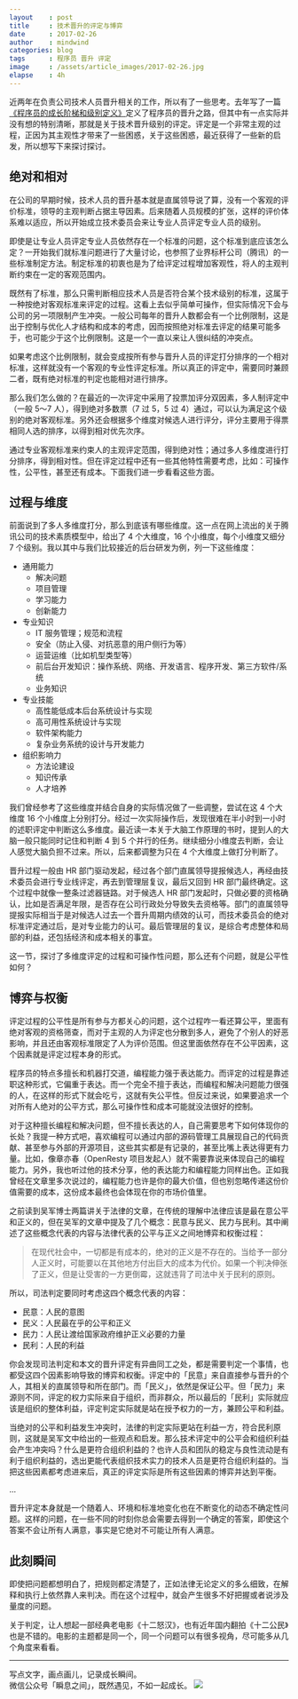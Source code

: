 ```yaml
---
layout    : post
title     : 技术晋升的评定与博弈
date      : 2017-02-26
author    : mindwind
categories: blog
tags      : 程序员 晋升 评定
image     : /assets/article_images/2017-02-26.jpg
elapse    : 4h
---
```



近两年在负责公司技术人员晋升相关的工作，所以有了一些思考。去年写了一篇[《程序员的成长阶梯和级别定义》](http://mp.weixin.qq.com/s?__biz=MzAxMTEyOTQ5OQ==&mid=2650610534&idx=1&sn=653dbd5b54b32f232dc86f973b30e983)定义了程序员的晋升之路，但其中有一点实际并没有想的特别清晰，那就是关于技术晋升级别的评定。评定是一个非常主观的过程，正因为其主观性才带来了一些困惑，关于这些困惑，最近获得了一些新的启发，所以想写下来探讨探讨。


## 绝对和相对
在公司的早期时候，技术人员的晋升基本就是直属领导说了算，没有一个客观的评价标准，领导的主观判断占据主导因素。后来随着人员规模的扩张，这样的评价体系难以适应，所以开始成立技术委员会来让专业人员评定专业人员的级别。

即使是让专业人员评定专业人员依然存在一个标准的问题，这个标准到底应该怎么定？一开始我们就标准问题进行了大量讨论，也参照了业界标杆公司（腾讯）的一些标准制定方法。制定标准的初衷也是为了给评定过程增加客观性，将人的主观判断约束在一定的客观范围内。

既然有了标准，那么只需判断相应技术人员是否符合某个技术级别的标准，这属于一种按绝对客观标准来评定的过程。这看上去似乎简单可操作，但实际情况下会与公司的另一项限制产生冲突。一般公司每年的晋升人数都会有一个比例限制，这是出于控制与优化人才结构和成本的考虑，因而按照绝对标准去评定的结果可能多于，也可能少于这个比例限制。这是一个一直以来让人很纠结的冲突点。

如果考虑这个比例限制，就会变成按所有参与晋升人员的评定打分排序的一个相对标准，这样就没有一个客观的专业性评定标准。所以真正的评定中，需要同时兼顾二者，既有绝对标准的判定也能相对进行排序。

那么我们怎么做的？在最近的一次评定中采用了投票加评分双因素，多人制评定中（一般 5～7 人），得到绝对多数票（7 过 5，5 过 4）通过，可以认为满足这个级别的绝对客观标准。另外还会根据多个维度对候选人进行评分，评分主要用于得票相同人选的排序，以得到相对优先次序。

通过专业客观标准来约束人的主观评定范围，得到绝对性；通过多人多维度进行打分排序，得到相对性。但在评定过程中还有一些其他特性需要考虑，比如：可操作性，公平性，甚至还有成本。下面我们进一步看看这些方面。


## 过程与维度
前面说到了多人多维度打分，那么到底该有哪些维度。这一点在网上流出的关于腾讯公司的技术素质模型中，给出了 4 个大维度，16 个小维度，每个小维度又细分 7 个级别。我以其中与我们比较接近的后台研发为例，列一下这些维度：

  - 通用能力
    - 解决问题
    - 项目管理
    - 学习能力
    - 创新能力
  - 专业知识
    - IT 服务管理；规范和流程
    - 安全（防止入侵、对抗恶意的用户侧行为等）
    - 运营运维（比如机型类型等）
    - 前后台开发知识：操作系统、网络、开发语言、程序开发、第三方软件/系统
    - 业务知识
  - 专业技能
    - 高性能低成本后台系统设计与实现
    - 高可用性系统设计与实现
    - 软件架构能力
    - 复杂业务系统的设计与开发能力
  - 组织影响力
    - 方法论建设
    - 知识传承
    - 人才培养

我们曾经参考了这些维度并结合自身的实际情况做了一些调整，尝试在这 4 个大维度 16 个小维度上分别打分。经过一次实际操作后，发现很难在半小时到一小时的述职评定中判断这么多维度。最近读一本关于大脑工作原理的书时，提到人的大脑一般只能同时记住和判断 4 到 5 个并行的任务。继续细分小维度去判断，会让人感觉大脑负担不过来。所以，后来都调整为只在 4 个大维度上做打分判断了。

晋升过程一般由 HR 部门驱动发起，经过各个部门直属领导提报候选人，再经由技术委员会进行专业线评定，再去到管理层复议，最后又回到 HR 部门最终确定。这个过程中就像一整条过滤器链路。对于候选人 HR 部门发起时，只做必要的资格确认，比如是否满足年限，是否存在公司行政处分导致失去资格等。部门的直属领导提报实际相当于是对候选人过去一个晋升周期内绩效的认可，而技术委员会的绝对标准评定通过后，是对专业能力的认可。最后管理层的复议，是综合考虑整体和局部的利益，还包括经济和成本相关的事宜。

这一节，探讨了多维度评定的过程和可操作性问题，那么还有个问题，就是公平性如何？


## 博弈与权衡
评定过程的公平性是所有参与方都关心的问题，这个过程咋一看还算公平，里面有绝对客观的资格筛查，而对于主观的人为评定也分散到多人，避免了个别人的好恶影响，并且还由客观标准限定了人为评价范围。但这里面依然存在不公平因素，这个因素就是评定过程本身的形式。

程序员的特点多擅长和机器打交道，编程能力强于表达能力。而评定的过程是靠述职这种形式，它偏重于表达。而一个完全不擅于表达，而编程和解决问题能力很强的人，在这样的形式下就会吃亏，这就有失公平性。但反过来说，如果要追求一个对所有人绝对的公平方式，那么可操作性和成本可能就没法很好的控制。

对于这种擅长编程和解决问题，但不擅长表达的人，自己需要思考下如何体现你的长处？我提一种方式吧，喜欢编程可以通过内部的源码管理工具展现自己的代码贡献、甚至参与外部的开源项目，这些其实都是有记录的，甚至比嘴上表达得更有力量。比如，像章亦春（OpenResty 项目发起人）就不需要靠说来体现自己的编程能力。另外，我也听过他的技术分享，他的表达能力和编程能力同样出色。正如我曾经在文章里多次说过的，编程能力也许是你的最大价值，但也别忽略传递这份价值需要的成本，这份成本最终也会体现在你的市场价值里。

之前读到吴军博士两篇讲关于法律的文章，在传统的理解中法律应该是最在意公平和正义的，但在吴军的文章中提及了几个概念：民意与民义、民力与民利。其中阐述了这些概念代表的内容与法律代表的公平与正义之间地博弈和权衡过程：

  > 在现代社会中，一切都是有成本的，绝对的正义是不存在的。当给予一部分人正义时，可能要以在其他地方付出巨大的成本为代价。如果一个判决伸张了正义，但是让受害的一方更倒霉，这就违背了司法中关于民利的原则。

所以，司法判定要同时考虑这四个概念代表的内容：

  - 民意：人民的意图
  - 民义：人民最在乎的公平和正义
  - 民力：人民让渡给国家政府维护正义必要的力量
  - 民利：人民的利益

你会发现司法判定和本文的晋升评定有异曲同工之处，都是需要判定一个事情，也都受这四个因素影响导致的博弈和权衡。评定中的「民意」来自直接参与晋升的个人，其相关的直属领导和所在部门。而「民义」，依然是保证公平。但「民力」来源则不同，评定的权力实际来自于组织，而非群众，所以最后的「民利」实际就应该是组织的整体利益，评定判定实际就是站在授予权力的一方，兼顾公平和利益。

当绝对的公平和利益发生冲突时，法律的判定实际更站在利益一方，符合民利原则，这就是吴军文中给出的一些观点和启发。那么技术评定中的公平会和组织利益会产生冲突吗？什么是更符合组织利益的？也许人员和团队的稳定与良性流动是有利于组织利益的，选出更能代表组织技术实力的技术人员是更符合组织利益的。当把这些因素都考虑进来后，真正的评定实际是所有这些因素的博弈并达到平衡。

...

晋升评定本身就是一个随着人、环境和标准地变化也在不断变化的动态不确定性问题。这样的问题，在一些不同的时刻你总会需要去得到一个确定的答案，即使这个答案不会让所有人满意，事实是它绝对不可能让所有人满意。


## 此刻瞬间
即使把问题都想明白了，把规则都定清楚了，正如法律无论定义的多么细致，在解释和执行上依然靠人来判决。而在这个过程中，就会产生很多不好把握或者说涉及量度的问题。

关于判定，让人想起一部经典老电影《十二怒汉》，也有近年国内翻拍《十二公民》也是不错的。电影的主题都是同一个，同一个问题可以有很多视角，尽可能多从几个角度来看看。

---
写点文字，画点画儿，记录成长瞬间。  
微信公众号「瞬息之间」，既然遇见，不如一起成长。
![](/assets/images/qrcode_wechat_avatar.jpg)
